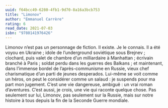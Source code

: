 ```yaml
---
uuid: f64bcc49-6280-4fb1-9d70-8a16a3bcb753
title: "Limonov"
author: "Emmanuel Carrère"
rating: 6
read_date: 2021-07-03
isbn: "9780141976426"
---
```


Limonov n’est pas un personnage de fiction. Il existe. Je le connais. Il a été voyou en Ukraine ; idole de l’underground soviétique sous Brejnev ; clochard, puis valet de chambre d’un milliardaire à Manhattan ; écrivain branché à Paris ; soldat perdu dans les guerres des Balkans ; et maintenant, dans l’immense bordel de l’après-communisme en Russie, vieux chef charismatique d’un parti de jeunes desperados. Lui-même se voit comme un héros, on peut le considérer comme un salaud : je suspends pour ma part mon jugement.
C’est une vie dangereuse, ambiguë : un vrai roman d’aventures. C’est aussi, je crois, une vie qui raconte quelque chose. Pas seulement sur lui, Limonov, pas seulement sur la Russie, mais sur notre histoire à tous depuis la fin de la Seconde Guerre mondiale.